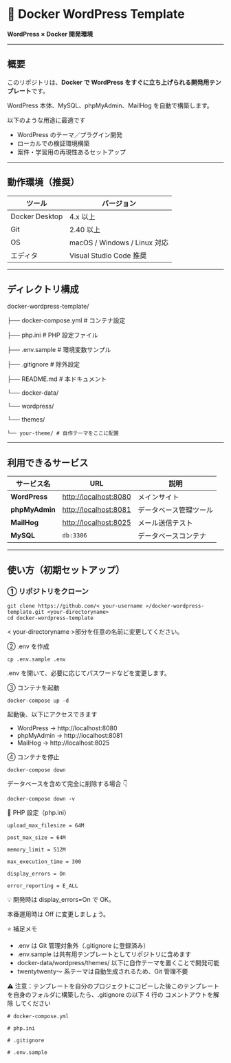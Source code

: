 # 🐳 Docker WordPress Template

**WordPress × Docker 開発環境**

---

## 概要

このリポジトリは、**Docker で WordPress をすぐに立ち上げられる開発用テンプレート**です。

WordPress 本体、MySQL、phpMyAdmin、MailHog を自動で構築します。

以下のような用途に最適です

- WordPress のテーマ／プラグイン開発
- ローカルでの検証環境構築
- 案件・学習用の再現性あるセットアップ

---

## 動作環境（推奨）

| ツール         | バージョン                   |
| -------------- | ---------------------------- |
| Docker Desktop | 4.x 以上                     |
| Git            | 2.40 以上                    |
| OS             | macOS / Windows / Linux 対応 |
| エディタ       | Visual Studio Code 推奨      |

---

## ディレクトリ構成

docker-wordpress-template/

├── docker-compose.yml # コンテナ設定

├── php.ini # PHP 設定ファイル

├── .env.sample # 環境変数サンプル

├── .gitignore # 除外設定

├── README.md # 本ドキュメント

 └── docker-data/

  └── wordpress/

   └── themes/

    └── your-theme/ # 自作テーマをここに配置

---

## 利用できるサービス

| サービス名     | URL                                            | 説明                   |
| -------------- | ---------------------------------------------- | ---------------------- |
| **WordPress**  | [http://localhost:8080](http://localhost:8080) | メインサイト           |
| **phpMyAdmin** | [http://localhost:8081](http://localhost:8081) | データベース管理ツール |
| **MailHog**    | [http://localhost:8025](http://localhost:8025) | メール送信テスト       |
| **MySQL**      | `db:3306`                                      | データベースコンテナ   |

---

## 使い方（初期セットアップ）

### ① リポジトリをクローン

```
git clone https://github.com/< your-username >/docker-wordpress-template.git <your-directoryname>
cd docker-wordpress-template
```

< your-directoryname >部分を任意の名前に変更してください。

② .env を作成

```
cp .env.sample .env
```

.env を開いて、必要に応じてパスワードなどを変更します。

③ コンテナを起動

```
docker-compose up -d
```

起動後、以下にアクセスできます

- WordPress → http://localhost:8080
- phpMyAdmin → http://localhost:8081
- MailHog → http://localhost:8025

④ コンテナを停止

```
docker-compose down
```

データベースを含めて完全に削除する場合 👇

```
docker-compose down -v
```

🧾 PHP 設定（php.ini）

```
upload_max_filesize = 64M

post_max_size = 64M

memory_limit = 512M

max_execution_time = 300

display_errors = On

error_reporting = E_ALL
```

💡 開発時は display_errors=On で OK。

本番運用時は Off に変更しましょう。

⭐️ 補足メモ

- .env は Git 管理対象外（.gitignore に登録済み）
- .env.sample は共有用テンプレートとしてリポジトリに含めます
- docker-data/wordpress/themes/ 以下に自作テーマを置くことで開発可能
- twentytwenty〜 系テーマは自動生成されるため、Git 管理不要

⚠️ 注意：テンプレートを自分のプロジェクトにコピーした後このテンプレートを自身のフォルダに構築したら、.gitignore の以下 4 行の コメントアウトを解除 してください

```
# docker-compose.yml

# php.ini

# .gitignore

# .env.sample
```
